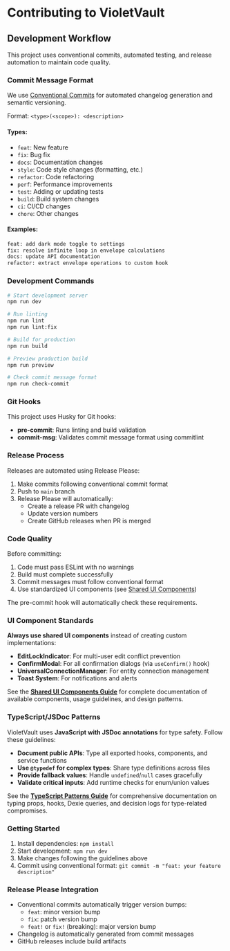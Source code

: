 # Contributing to VioletVault

## Development Workflow

This project uses conventional commits, automated testing, and release automation to maintain code quality.

### Commit Message Format

We use [Conventional Commits](https://conventionalcommits.org/) for automated changelog generation and semantic versioning.

Format: `<type>(<scope>): <description>`

#### Types:

- `feat`: New feature
- `fix`: Bug fix
- `docs`: Documentation changes
- `style`: Code style changes (formatting, etc.)
- `refactor`: Code refactoring
- `perf`: Performance improvements
- `test`: Adding or updating tests
- `build`: Build system changes
- `ci`: CI/CD changes
- `chore`: Other changes

#### Examples:

```bash
feat: add dark mode toggle to settings
fix: resolve infinite loop in envelope calculations
docs: update API documentation
refactor: extract envelope operations to custom hook
```

### Development Commands

```bash
# Start development server
npm run dev

# Run linting
npm run lint
npm run lint:fix

# Build for production
npm run build

# Preview production build
npm run preview

# Check commit message format
npm run check-commit
```

### Git Hooks

This project uses Husky for Git hooks:

- **pre-commit**: Runs linting and build validation
- **commit-msg**: Validates commit message format using commitlint

### Release Process

Releases are automated using Release Please:

1. Make commits following conventional commit format
2. Push to `main` branch
3. Release Please will automatically:
   - Create a release PR with changelog
   - Update version numbers
   - Create GitHub releases when PR is merged

### Code Quality

Before committing:

1. Code must pass ESLint with no warnings
2. Build must complete successfully
3. Commit messages must follow conventional format
4. Use standardized UI components (see [Shared UI Components](docs/Shared-UI-Components.md))

The pre-commit hook will automatically check these requirements.

### UI Component Standards

**Always use shared UI components** instead of creating custom implementations:

- **EditLockIndicator**: For multi-user edit conflict prevention
- **ConfirmModal**: For all confirmation dialogs (via `useConfirm()` hook)
- **UniversalConnectionManager**: For entity connection management
- **Toast System**: For notifications and alerts

See the **[Shared UI Components Guide](docs/Shared-UI-Components.md)** for complete documentation of available components, usage guidelines, and design patterns.

### TypeScript/JSDoc Patterns

VioletVault uses **JavaScript with JSDoc annotations** for type safety. Follow these guidelines:

- **Document public APIs**: Type all exported hooks, components, and service functions
- **Use `@typedef` for complex types**: Share type definitions across files
- **Provide fallback values**: Handle `undefined`/`null` cases gracefully
- **Validate critical inputs**: Add runtime checks for enum/union values

See the **[TypeScript Patterns Guide](docs/TypeScript-Patterns-Guide.md)** for comprehensive documentation on typing props, hooks, Dexie queries, and decision logs for type-related compromises.

### Getting Started

1. Install dependencies: `npm install`
2. Start development: `npm run dev`
3. Make changes following the guidelines above
4. Commit using conventional format: `git commit -m "feat: your feature description"`

### Release Please Integration

- Conventional commits automatically trigger version bumps:
  - `feat`: minor version bump
  - `fix`: patch version bump
  - `feat!` or `fix!` (breaking): major version bump
- Changelog is automatically generated from commit messages
- GitHub releases include build artifacts
